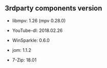 ﻿## 3rdparty components version

- libmpv: 1.26 (mpv 0.28.0)

- YouTube-dl: 2018.02.26

- WinSparkle: 0.6.0

- jom: 1.1.2

- 7-Zip: 18.01
